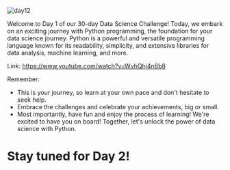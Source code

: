![day12](https://github.com/DSN-UNIBEN/30-Days-Challenge/assets/159697375/0a2b3ea4-5a0f-45a4-8fad-5ce814421007)

Welcome to Day 1 of our 30-day Data Science Challenge! Today, we embark on an exciting journey with Python programming, the foundation for your data science journey.
Python is a powerful and versatile programming language known for its readability, simplicity, and extensive libraries for data analysis, machine learning, and more.

Link: https://www.youtube.com/watch?v=WvhQhj4n6b8

Remember:
- This is your journey, so learn at your own pace and don't hesitate to seek help.
-	Embrace the challenges and celebrate your achievements, big or small.
-	Most importantly, have fun and enjoy the process of learning!
We're excited to have you on board! Together, let's unlock the power of data science with Python.
# Stay tuned for Day 2!
